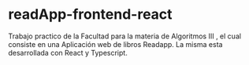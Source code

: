 # readApp-frontend-react
Trabajo practico de la Facultad para la materia de Algoritmos III , el cual consiste en una Aplicación web de libros Readapp. La misma esta desarrollada con React y Typescript.
